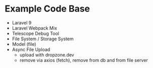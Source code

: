 # Example Code Base

- Laravel 9
- Laravel Webpack Mix
- Telescope Debug Tool
- File System / Storage System
- Model (file)
- Async File Upload
    - upload with dropzone.dev
    - remove via axios (fetch), remove from db and from file server
